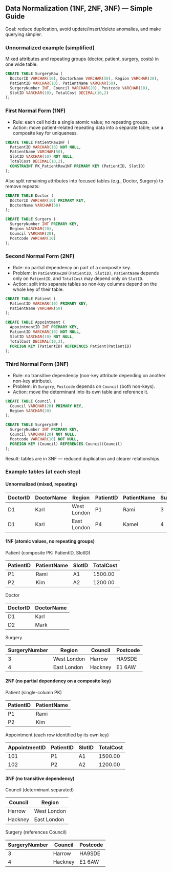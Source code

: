 ## Data Normalization (1NF, 2NF, 3NF) — Simple Guide

Goal: reduce duplication, avoid update/insert/delete anomalies, and make querying simpler.

### Unnormalized example (simplified)

Mixed attributes and repeating groups (doctor, patient, surgery, costs) in one wide table.

```sql
CREATE TABLE SurgeryRaw (
  DoctorID VARCHAR(10), DoctorName VARCHAR(50), Region VARCHAR(20),
  PatientID VARCHAR(10), PatientName VARCHAR(50),
  SurgeryNumber INT, Council VARCHAR(20), Postcode VARCHAR(10),
  SlotID VARCHAR(10), TotalCost DECIMAL(10,2)
);
```

### First Normal Form (1NF)

- Rule: each cell holds a single atomic value; no repeating groups.
- Action: move patient-related repeating data into a separate table; use a composite key for uniqueness.

```sql
CREATE TABLE PatientRaw1NF (
  PatientID VARCHAR(10) NOT NULL,
  PatientName VARCHAR(50),
  SlotID VARCHAR(10) NOT NULL,
  TotalCost DECIMAL(10,2),
  CONSTRAINT PK_PatientRaw1NF PRIMARY KEY (PatientID, SlotID)
);
```

Also split remaining attributes into focused tables (e.g., Doctor, Surgery) to remove repeats:

```sql
CREATE TABLE Doctor (
  DoctorID VARCHAR(10) PRIMARY KEY,
  DoctorName VARCHAR(50)
);

CREATE TABLE Surgery (
  SurgeryNumber INT PRIMARY KEY,
  Region VARCHAR(20),
  Council VARCHAR(20),
  Postcode VARCHAR(10)
);
```

### Second Normal Form (2NF)

- Rule: no partial dependency on part of a composite key.
- Problem: in `PatientRaw1NF(PatientID, SlotID)`, `PatientName` depends only on `PatientID`, and `TotalCost` may depend only on `SlotID`.
- Action: split into separate tables so non-key columns depend on the whole key of their table.

```sql
CREATE TABLE Patient (
  PatientID VARCHAR(10) PRIMARY KEY,
  PatientName VARCHAR(50)
);

CREATE TABLE Appointment (
  AppointmentID INT PRIMARY KEY,
  PatientID VARCHAR(10) NOT NULL,
  SlotID VARCHAR(10) NOT NULL,
  TotalCost DECIMAL(10,2),
  FOREIGN KEY (PatientID) REFERENCES Patient(PatientID)
);
```

### Third Normal Form (3NF)

- Rule: no transitive dependency (non-key attribute depending on another non-key attribute).
- Problem: in `Surgery`, `Postcode` depends on `Council` (both non-keys).
- Action: move the determinant into its own table and reference it.

```sql
CREATE TABLE Council (
  Council VARCHAR(20) PRIMARY KEY,
  Region VARCHAR(20)
);

CREATE TABLE Surgery3NF (
  SurgeryNumber INT PRIMARY KEY,
  Council VARCHAR(20) NOT NULL,
  Postcode VARCHAR(10) NOT NULL,
  FOREIGN KEY (Council) REFERENCES Council(Council)
);
```

Result: tables are in 3NF — reduced duplication and clearer relationships.

### Example tables (at each step)

#### Unnormalized (mixed, repeating)

| DoctorID | DoctorName | Region      | PatientID | PatientName | SurgeryNumber | Council | Postcode | SlotID | TotalCost |
| -------- | ---------- | ----------- | --------- | ----------- | ------------- | ------- | -------- | ------ | --------- |
| D1       | Karl       | West London | P1        | Rami        | 3             | Harrow  | HA9SDE   | A1     | 1500.00   |
| D1       | Karl       | East London | P4        | Kamel       | 4             | Hackney | E1 6AW   | A2     | 2500.00   |

#### 1NF (atomic values, no repeating groups)

Patient (composite PK: PatientID, SlotID)

| PatientID | PatientName | SlotID | TotalCost |
| --------- | ----------- | ------ | --------- |
| P1        | Rami        | A1     | 1500.00   |
| P2        | Kim         | A2     | 1200.00   |

Doctor

| DoctorID | DoctorName |
| -------- | ---------- |
| D1       | Karl       |
| D2       | Mark       |

Surgery

| SurgeryNumber | Region      | Council | Postcode |
| ------------- | ----------- | ------- | -------- |
| 3             | West London | Harrow  | HA9SDE   |
| 4             | East London | Hackney | E1 6AW   |

#### 2NF (no partial dependency on a composite key)

Patient (single-column PK)

| PatientID | PatientName |
| --------- | ----------- |
| P1        | Rami        |
| P2        | Kim         |

Appointment (each row identified by its own key)

| AppointmentID | PatientID | SlotID | TotalCost |
| ------------- | --------- | ------ | --------- |
| 101           | P1        | A1     | 1500.00   |
| 102           | P2        | A2     | 1200.00   |

#### 3NF (no transitive dependency)

Council (determinant separated)

| Council | Region      |
| ------- | ----------- |
| Harrow  | West London |
| Hackney | East London |

Surgery (references Council)

| SurgeryNumber | Council | Postcode |
| ------------- | ------- | -------- |
| 3             | Harrow  | HA9SDE   |
| 4             | Hackney | E1 6AW   |
